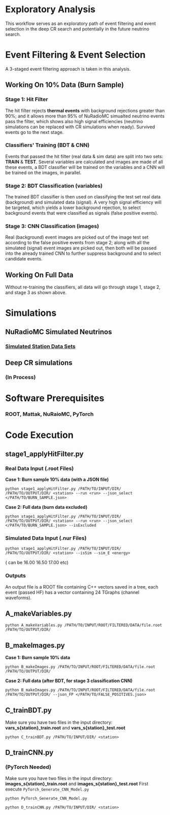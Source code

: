 # Exploratory Analysis
This workflow serves as an exploratory path of event filtering and event selection in the deep CR search and potentially in the future neutrino search.

# Event Filtering & Event Selection
A 3-staged event filtering approach is taken in this analysis.
## Working On 10% Data (Burn Sample)
### Stage 1: Hit Filter
The hit filter rejects **thermal events** with background rejections greater than 90%; and it allows more than 95% of NuRadioMC simualted neutrino events pass the filter, which shows also high signal efficiencies (neutrino simulations can be replaced with CR simulations when ready). Survived events go to the next stage.
### Classifiers' Training (BDT & CNN)
Events that passed the hit filter (real data & sim data) are split into two sets: **TRAIN** & **TEST**. Several variables are calculated and images are made of all these events, a BDT classifier will be trained on the variables and a CNN will be trained on the images, in parallel.
### Stage 2: BDT Classification (variables)
The trained BDT classifier is then used on classifying the test set real data (background) and simulated data (signal). A very high signal efficiency will be targeted, which yields a lower background rejection, to select background events that were classified as signals (false positive events).
### Stage 3: CNN Classification (images)
Real (background) event images are picked out of the image test set according to the false positive events from stage 2; along with all the simulated (signal) event images are picked out, then both will be passed into the already trained CNN to further suppress background and to select candidate events.
## Working On Full Data
Without re-training the classifiers, all data will go through stage 1, stage 2, and stage 3 as shown above.

# Simulations
## NuRadioMC Simulated Neutrinos
### [Simulated Station Data Sets](https://radio.uchicago.edu/wiki/index.php/Simulations)
## Deep CR simulations
### (In Process)


# Software Prerequisites
### ROOT, Mattak, NuRaioMC, PyTorch


# Code Execution

## stage1_applyHitFilter.py
### Real Data Input (.root Files)
**Case 1: Burn sample 10% data (with a JSON file)**
```
python stage1_applyHitFilter.py /PATH/TO/INPUT/DIR/ /PATH/TO/OUTPUT/DIR/ <station> --run <run> --json_select </PATH/TO/BURN_SAMPLE.json>
```
**Case 2: Full data (burn data excluded)**
```
python stage1_applyHitFilter.py /PATH/TO/INPUT/DIR/ /PATH/TO/OUTPUT/DIR/ <station> --run <run> --json_select </PATH/TO/BURN_SAMPLE.json> --isExcluded
```
### Simulated Data Input (.nur Files)
```
python stage1_applyHitFilter.py /PATH/TO/INPUT/DIR/ /PATH/TO/OUTPUT/DIR/ <station> --isSim --sim_E <energy>
```
(<energy> can be 16.00 16.50 17.00 etc)
### Outputs
An output file is a ROOT file containing C++ vectors saved in a tree, each event (passed HF) has a vector containing 24 TGraphs (channel waveforms).

## A_makeVariables.py
```
python A_makeVariables.py /PATH/TO/INPUT/ROOT/FILTERED/DATA/file.root /PATH/TO/OUTPUT/DIR/
```

## B_makeImages.py
**Case 1: Burn sample 10% data**
```
python B_makeImages.py /PATH/TO/INPUT/ROOT/FILTERED/DATA/file.root /PATH/TO/OUTPUT/DIR/
```
**Case 2: Full data (after BDT, for stage 3 classification CNN)**
```
python B_makeImages.py /PATH/TO/INPUT/ROOT/FILTERED/DATA/file.root /PATH/TO/OUTPUT/DIR/ --json_FP </PATH/TO/FALSE_POSITIVES.json>
```

## C_trainBDT.py
Make sure you have two files in the input directory:
**vars_s{station}_train.root** and **vars_s{station}_test.root**
```
python C_trainBDT.py /PATH/TO/INPUT/DIR/ <station>
```

## D_trainCNN.py
### (PyTorch Needed)
Make sure you have two files in the input directory:
**images_s{station}_train.root** and **images_s{station}_test.root**
First execute `PyTorch_Generate_CNN_Model.py`
```
python PyTorch_Generate_CNN_Model.py
```
```
python D_trainCNN.py /PATH/TO/INPUT/DIR/ <station>
```

